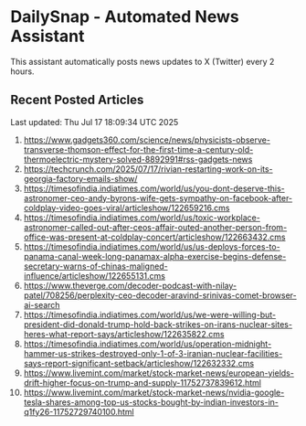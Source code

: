 # DailySnap - Automated News Assistant

This assistant automatically posts news updates to X (Twitter) every 2 hours.

## Recent Posted Articles

Last updated: Thu Jul 17 18:09:34 UTC 2025

1. https://www.gadgets360.com/science/news/physicists-observe-transverse-thomson-effect-for-the-first-time-a-century-old-thermoelectric-mystery-solved-8892991#rss-gadgets-news
2. https://techcrunch.com/2025/07/17/rivian-restarting-work-on-its-georgia-factory-emails-show/
3. https://timesofindia.indiatimes.com/world/us/you-dont-deserve-this-astronomer-ceo-andy-byrons-wife-gets-sympathy-on-facebook-after-coldplay-video-goes-viral/articleshow/122659216.cms
4. https://timesofindia.indiatimes.com/world/us/toxic-workplace-astronomer-called-out-after-ceos-affair-outed-another-person-from-office-was-present-at-coldplay-concert/articleshow/122663432.cms
5. https://timesofindia.indiatimes.com/world/us/us-deploys-forces-to-panama-canal-week-long-panamax-alpha-exercise-begins-defense-secretary-warns-of-chinas-maligned-influence/articleshow/122655131.cms
6. https://www.theverge.com/decoder-podcast-with-nilay-patel/708256/perplexity-ceo-decoder-aravind-srinivas-comet-browser-ai-search
7. https://timesofindia.indiatimes.com/world/us/we-were-willing-but-president-did-donald-trump-hold-back-strikes-on-irans-nuclear-sites-heres-what-report-says/articleshow/122635822.cms
8. https://timesofindia.indiatimes.com/world/us/operation-midnight-hammer-us-strikes-destroyed-only-1-of-3-iranian-nuclear-facilities-says-report-significant-setback/articleshow/122632332.cms
9. https://www.livemint.com/market/stock-market-news/european-yields-drift-higher-focus-on-trump-and-supply-11752737839612.html
10. https://www.livemint.com/market/stock-market-news/nvidia-google-tesla-shares-among-top-us-stocks-bought-by-indian-investors-in-q1fy26-11752729740100.html
